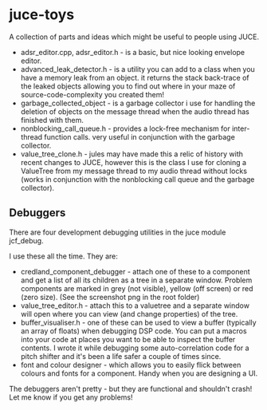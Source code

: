 juce-toys
=========

A collection of parts and ideas which might be useful to people using JUCE. 

- adsr_editor.cpp, adsr_editor.h - is a basic, but nice looking envelope editor. 
- advanced_leak_detector.h - is a utility you can add to a class when you have a memory leak from an object.  it returns the stack back-trace of the leaked objects allowing you to find out where in your maze of source-code-complexity you created them!
- garbage_collected_object - is a garbage collector i use for handling the deletion of objects on the message thread when the audio thread has finished with them. 
- nonblocking_call_queue.h - provides a lock-free mechanism for inter-thread function calls.  very useful in conjunction with the garbage collector.
- value_tree_clone.h - jules may have made this a relic of history with recent changes to JUCE, however this is the class I use for cloning a ValueTree from my message thread to my audio thread without locks (works in conjunction with the nonblocking call queue and the garbage collector). 

## Debuggers

There are four development debugging utilities in the juce module jcf_debug.

I use these all the time.  They are: 
- credland_component_debugger - attach one of these to a component and get a list of all its children as a tree in a separate window.  Problem components are marked in grey (not visible), yellow (off screen) or red (zero size). (See the screenshot png in the root folder)
- value_tree_editor.h - attach this to a valuetree and a separate window will open where you can view (and change properties) of the tree. 
- buffer_visualiser.h - one of these can be used to view a buffer (typically an array of floats) when debugging DSP code.  You can put a macros into your code at places you want to be able to inspect the buffer contents.  I wrote it while debugging some auto-correlation code for a pitch shifter and it's been a life safer a couple of times since. 
- font and colour designer - which allows you to easily flick between colours and fonts for a component.  Handy when you are designing a UI. 

The debuggers aren't pretty - but they are functional and shouldn't crash!  Let me know if you get any problems!



